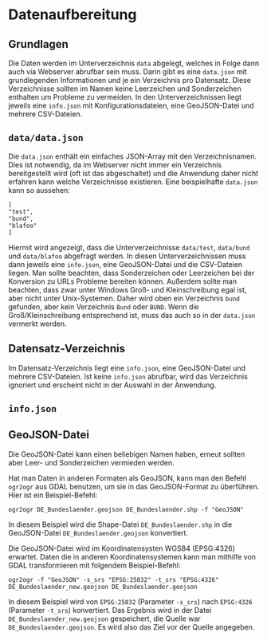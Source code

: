 # Datenaufbereitung

## Grundlagen

Die Daten werden im Unterverzeichnis `data` abgelegt, welches in Folge dann auch via Webserver abrufbar sein muss. Darin gibt es eine `data.json` mit grundlegenden Informationen und je ein Verzeichnis pro Datensatz. Diese Verzeichnisse sollten im Namen keine Leerzeichen und Sonderzeichen enthalten um Probleme zu vermeiden. In den Unterverzeichnissen liegt jeweils eine `info.json` mit Konfigurationsdateien, eine GeoJSON-Datei und mehrere CSV-Dateien.

## `data/data.json`

Die `data.json` enthält ein einfaches JSON-Array mit den Verzeichnisnamen. Dies ist notwendig, da im Webserver nicht immer ein Verzeichnis bereitgestellt wird (oft ist das abgeschaltet) und die Anwendung daher nicht erfahren kann welche Verzeichnisse existieren. Eine beispielhafte `data.json` kann so aussehen:

```
[
"test",
"bund",
"blafoo"
]
```

Hiermit wird angezeigt, dass die Unterverzeichnisse `data/test`, `data/bund` und `data/blafoo` abgefragt werden. In diesen Unterverzeichnissen muss dann jeweils eine `info.json`, eine GeoJSON-Datei und die CSV-Dateien liegen. Man sollte beachten, dass Sonderzeichen oder Leerzeichen bei der Konversion zu URLs Probleme bereiten können. Außerdem sollte man beachten, dass zwar unter Windows Groß- und Kleinschreibung egal ist, aber nicht unter Unix-Systemen. Daher wird oben ein Verzeichnis `bund` gefunden, aber kein Verzeichnis `Bund` oder `BUND`. Wenn die Groß/Kleinschreibung entsprechend ist, muss das auch so in der `data.json` vermerkt werden.

## Datensatz-Verzeichnis

Im Datensatz-Verzeichnis liegt eine `info.json`, eine GeoJSON-Datei und mehrere CSV-Dateien. Ist keine `info.json` abrufbar, wird das Verzeichnis ignoriert und erscheint nicht in der Auswahl in der Anwendung.

## `info.json`

## GeoJSON-Datei

Die GeoJSON-Datei kann einen beliebigen Namen haben, erneut sollten aber Leer- und Sonderzeichen vermieden werden.

Hat man Daten in anderen Formaten als GeoJSON, kann man den Befehl `ogr2ogr` aus GDAL benutzen, um sie in das GeoJSON-Format zu überführen. Hier ist ein Beispiel-Befehl:

```
ogr2ogr DE_Bundeslaender.geojson DE_Bundeslaender.shp -f "GeoJSON"
```
In diesem Beispiel wird die Shape-Datei `DE_Bundeslaender.shp` in die GeoJSON-Datei `DE_Bundeslaender.geojson` konvertiert.

Die GeoJSON-Datei wird im Koordinatensysten WGS84 (EPSG:4326) erwartet. Daten die in anderen Koordinatensystemen kann man mithilfe von GDAL transformieren mit folgendem Beispiel-Befehl:

```
ogr2ogr -f "GeoJSON" -s_srs "EPSG:25832" -t_srs "EPSG:4326" DE_Bundeslaender_new.geojson DE_Bundeslaender.geojson
```
In diesem Beispiel wird von `EPSG:25832` (Parameter `-s_srs`) nach `EPSG:4326` (Parameter `-t_srs`) konvertiert. Das Ergebnis wird in der Datei `DE_Bundeslaender_new.geojson` gespeichert, die Quelle war `DE_Bundeslaender.geojson`. Es wird also das Ziel vor der Quelle angegeben.